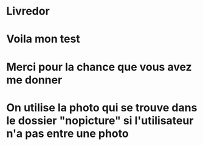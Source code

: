 ﻿# Livredor
# Voila mon test
# Merci pour la chance que vous avez me donner
# On utilise la photo qui se trouve dans le dossier "nopicture" si l'utilisateur n'a pas entre une photo
